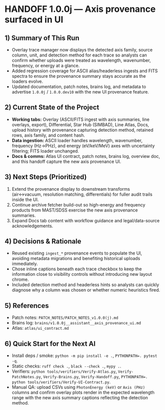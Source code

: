 # HANDOFF 1.0.0j — Axis provenance surfaced in UI

## 1) Summary of This Run
- Overlay trace manager now displays the detected axis family, source column, unit, and detection method
  for each trace so analysts can confirm whether uploads were treated as wavelength, wavenumber,
  frequency, or energy at a glance.
- Added regression coverage for ASCII alias/headerless ingests and FITS spectra to ensure the provenance
  summary stays accurate as the loaders evolve.
- Updated documentation, patch notes, brains log, and metadata to advertise `1.0.0j` / `1.0.0.dev10` with
  the new UI provenance feature.

## 2) Current State of the Project
- **Working tabs:** Overlay (ASCII/FITS ingest with axis summaries, line overlays, export), Differential,
  Star Hub (SIMBAD), Line Atlas, Docs, upload history with provenance capturing detection method,
  retained rows, axis family, and content hash.
- **Data ingestion:** ASCII loader handles wavelength, wavenumber, frequency (Hz→PHz), and energy
  (eV/keV/MeV) axes with uncertainty filtering; FITS loader unchanged.
- **Docs & comms:** Atlas UI contract, patch notes, brains log, overview doc, and this handoff capture the
  new axis provenance UI.

## 3) Next Steps (Prioritized)
1. Extend the provenance display to downstream transforms (air↔vacuum, resolution matching, differentials)
   for fuller audit trails inside the UI.
2. Continue archive fetcher build-out so high-energy and frequency products from MAST/SDSS exercise the
   new axis provenance summaries.
3. Expand Docs tab content with workflow guidance and legal/data-source acknowledgements.

## 4) Decisions & Rationale
- Reused existing `ingest_*` provenance events to populate the UI, avoiding metadata migrations and
  benefiting historical uploads immediately.
- Chose inline captions beneath each trace checkbox to keep the information close to visibility controls
  without introducing new layout chrome.
- Included detection method and headerless hints so analysts can quickly diagnose why a column was chosen
  or whether numeric heuristics fired.

## 5) References
- Patch notes: `PATCH_NOTES/PATCH_NOTES_v1.0.0(j).md`
- Brains log: `brains/v1.0.0j__assistant__axis_provenance_ui.md`
- Atlas: `atlas/ui_contract.md`

## 6) Quick Start for the Next AI
- Install deps / smoke: `python -m pip install -e .`, `PYTHONPATH=. pytest -q`.
- Static checks: `ruff check .`, `black --check .`, `mypy .`.
- Verifiers: `python tools/verifiers/Verify-Atlas.py`, `Verify-PatchNotes.py`, `Verify-Brains.py`,
  `Verify-Handoff.py`, `PYTHONPATH=. python tools/verifiers/Verify-UI-Contract.py`.
- Manual QA: upload CSVs using `PhotonEnergy (keV)` or `Axis (PHz)` columns and confirm overlay plots render
  in the expected wavelength range with the new axis summary captions reflecting the detection method.
